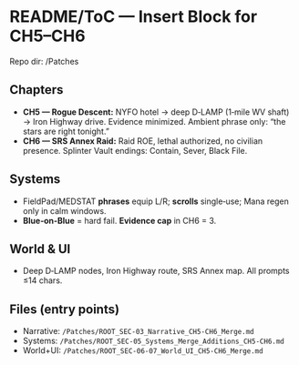 # README/ToC — Insert Block for CH5–CH6
Repo dir: /Patches

## Chapters
- **CH5 — Rogue Descent:** NYFO hotel → deep D‑LAMP (1‑mile WV shaft) → Iron Highway drive. Evidence minimized. Ambient phrase only: “the stars are right tonight.”
- **CH6 — SRS Annex Raid:** Raid ROE, lethal authorized, no civilian presence. Splinter Vault endings: Contain, Sever, Black File.

## Systems
- FieldPad/MEDSTAT **phrases** equip L/R; **scrolls** single‑use; Mana regen only in calm windows.
- **Blue‑on‑Blue** = hard fail. **Evidence cap** in CH6 = 3.

## World & UI
- Deep D‑LAMP nodes, Iron Highway route, SRS Annex map. All prompts ≤14 chars.

## Files (entry points)
- Narrative: `/Patches/ROOT_SEC-03_Narrative_CH5-CH6_Merge.md`
- Systems: `/Patches/ROOT_SEC-05_Systems_Merge_Additions_CH5-CH6.md`
- World+UI: `/Patches/ROOT_SEC-06-07_World_UI_CH5-CH6_Merge.md`
